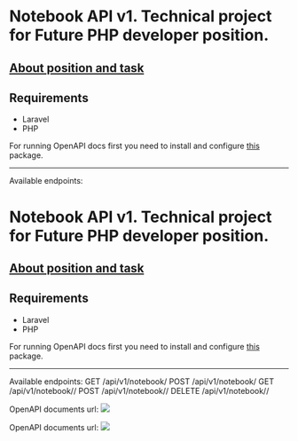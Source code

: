 # Notebook API v1. Technical project for Future PHP developer position.

## [About position and task](http://https://github.com/muhammadkhon-abdulloev/notebook-api/Technical.md "Technical requirements")

## Requirements
- Laravel
- PHP

For running OpenAPI docs first you need to install and configure  [this](https://github.com/DarkaOnLine/L5-Swagger/wiki/Installation-&-Configuration "this") package.

------------


Available endpoints:
# Notebook API v1. Technical project for Future PHP developer position.

## [About position and task](http://https://github.com/muhammadkhon-abdulloev/notebook-api/Technical.md "Technical requirements")

## Requirements
- Laravel
- PHP

For running OpenAPI docs first you need to install and configure  [this](https://github.com/DarkaOnLine/L5-Swagger/wiki/Installation-&-Configuration "this") package.

------------


Available endpoints:
    GET /api/v1/notebook/
    POST /api/v1/notebook/
    GET /api/v1/notebook/<id>/
    POST /api/v1/notebook/<id>/
    DELETE /api/v1/notebook/<id>/
 
OpenAPI documents url:
[![](http://https://github.com/muhammadkhon-abdulloev/notebook-api/image_2022-05-26_19-56-37.png)](http://https://github.com/muhammadkhon-abdulloev/notebook-api/image_2022-05-26_19-56-37.png)

OpenAPI documents url:
[![](http://https://github.com/muhammadkhon-abdulloev/notebook-api/image_2022-05-26_19-56-37.png)](http://https://github.com/muhammadkhon-abdulloev/notebook-api/image_2022-05-26_19-56-37.png)
